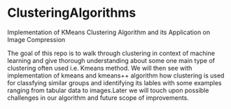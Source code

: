 # ClusteringAlgorithms
Implementation of KMeans Clustering Algorithm and its Application on Image Compression

The goal of this repo is to walk through clustering in context of machine learning and give thorough understanding about some one main type of clustering often used i.e. Kmeans method. We will then see with implementation of kmeans and kmeans++ algorithm how clustering is used for classfying similar groups and identifying its lables with some examples ranging from tabular data to images.Later we will touch upon possible challenges in our algorithm and future scope of improvements.


